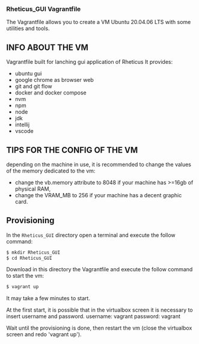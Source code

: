 ### Rheticus_GUI Vagrantfile

The Vagrantfile allows you to create a VM Ubuntu 20.04.06 LTS with some utilities and tools.

## INFO ABOUT THE VM

Vagrantfile built for lanching gui application of Rheticus
It provides:
- ubuntu gui
- google chrome as browser web
- git and git flow
- docker and docker compose
- nvm
- npm
- node
- jdk
- intellij
- vscode


## TIPS FOR THE CONFIG OF THE VM

depending on the machine in use, it is recommended to change the values of the memory dedicated to the vm:
- change the vb.memory attribute to 8048 if your machine has >=16gb of physical RAM,
- change the VRAM_MB to 256 if your machine has a decent graphic card.


## Provisioning

In the `Rheticus_GUI` directory open a terminal and execute the follow command:

```bash
$ mkdir Rheticus_GUI
$ cd Rheticus_GUI
```

Download in this directory the Vagrantfile and execute the follow command to start the vm:
```bash
$ vagrant up
```
It may take a few minutes to start.

At the first start, it is possible that in the virtualbox screen it is necessary to insert username and password.
username: vagrant
password: vagrant

Wait until the provisioning is done, then restart the vm (close the virtualbox screen and redo 'vagrant up').


